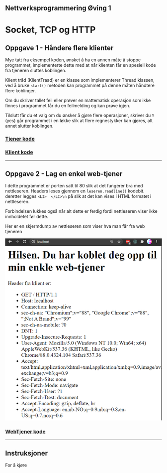 ## Nettverksprogrammering Øving 1
# Socket, TCP og HTTP
 

## Oppgave 1 - Håndere flere klienter


Mye tatt fra eksempel koden, ønsket å ha en annen måte å stoppe programmet, implementerte dette med at når klienten får en spesiell kode fra tjeneren sluttes koblingen.

Klient tråd (KlientTraad) er en klasse som implementerer Thread klassen, ved å bruke `start()` metoden kan programmet på denne måten håndtere flere koblinger.

Om du skriver tallet feil eller prøver en mattematisk operasjon som ikke finnes i programmet får du en feilmelding og kan prøve igjen.

Tilslutt får du et valg om du ønsker å gjøre flere operasjoner, skriver du `Y` (yes) går programmet i en løkke slik at flere regnestykker kan gjøres, alt annet  slutter koblingen.


### [Tjener kode](./src/SocketTjener.java)
### [Klient kode](./src/SocketKlient.java)  

------

## Oppgave 2 - Lag en enkel web-tjener

I dette programmet er porten satt til 80 slik at det fungerer bra med nettleseren. Headers leses gjennom en `leseren.readline()` kodebit. deretter legges `<LI>  </LI>\n` på slik at det kan vises i HTML formatet i nettleseren.

Forbindelsen lukkes også når alt dette er ferdig fordi nettleseren viser ikke innholdetet før dette.

Her er en skjermdump av nettleseren som viser hva man får fra web tjeneren

![](./skjermdump.png)

### [WebTjener kode](./src/WebTjener.java)  

----

## Instruksjoner
For å kjøre 